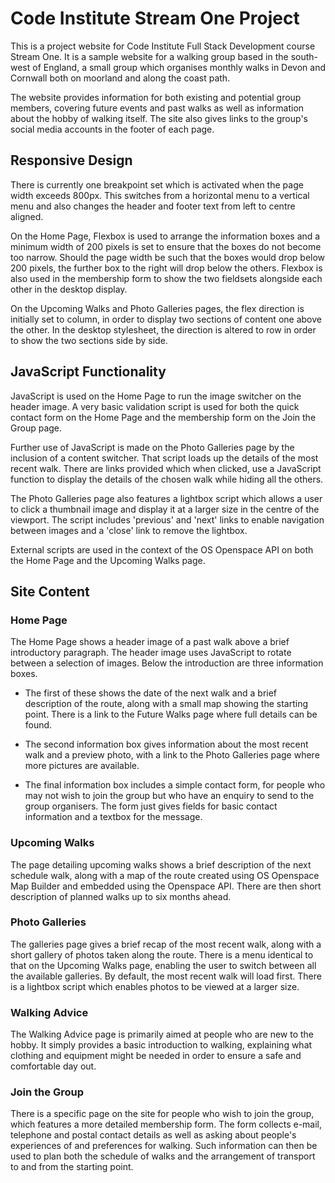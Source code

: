 # Code Institute Stream One Project
 
This is a project website for Code Institute Full Stack Development course Stream One. It is a sample website for a walking group based in the south-west of England, a small group which organises monthly walks in Devon and Cornwall both on moorland and along the coast path. 

The website provides information for both existing and potential group members, covering future events and past walks as well as information about the hobby of walking itself. The site also gives links to the group's social media accounts in the footer of each page.

## Responsive Design

There is currently one breakpoint set which is activated when the page width exceeds 800px. This switches from a horizontal menu to a vertical menu and also changes the header and footer text from left to centre aligned.

On the Home Page, Flexbox is used to arrange the information boxes and a minimum width of 200 pixels is set to ensure that the boxes do not become too narrow. Should the page width be such that the boxes would drop below 200 pixels, the further box to the right will drop below the others. Flexbox is also used in the membership form to show the two fieldsets alongside each other in the desktop display.

On the Upcoming Walks and Photo Galleries pages, the flex direction is initially set to column, in order to display two sections of content one above the other. In the desktop stylesheet, the direction is altered to row in order to show the two sections side by side.

## JavaScript Functionality

JavaScript is used on the Home Page to run the image switcher on the header image. A very basic validation script is used for both the quick contact form on the Home Page and the membership form on the Join the Group page.

Further use of JavaScript is made on the Photo Galleries page by the inclusion of a content switcher. That script loads up the details of the most recent walk. There are links provided which when clicked, use a JavaScript function to display the details of the chosen walk while hiding all the others.

The Photo Galleries page also features a lightbox script which allows a user to click a thumbnail image and display it at a larger size in the centre of the viewport. The script includes 'previous' and 'next' links to enable navigation between images and a 'close' link to remove the lightbox.

External scripts are used in the context of the OS Openspace API on both the Home Page and the Upcoming Walks page.

## Site Content

### Home Page

The Home Page shows a header image of a past walk above a brief introductory paragraph. The header image uses JavaScript to rotate between a selection of images. Below the introduction are three information boxes.

* The first of these shows the date of the next walk and a brief description of the route, along with a small map showing the starting point. There is a link to the Future Walks page where full details can be found.

* The second information box gives information about the most recent walk and a preview photo, with a link to the Photo Galleries page where more pictures are available.

* The final information box includes a simple contact form, for people who may not wish to join the group but who have an enquiry to send to the group organisers. The form just gives fields for basic contact information and a textbox for the message.

### Upcoming Walks

The page detailing upcoming walks shows a brief description of the next schedule walk, along with a map of the route created using OS Openspace Map Builder and embedded using the Openspace API. There are then short description of planned walks up to six months ahead.

### Photo Galleries

The galleries page gives a brief recap of the most recent walk, along with a short gallery of photos taken along the route. There is a menu identical to that on the Upcoming Walks page, enabling the user to switch between all the available galleries. By default, the most recent walk will load first. There is a lightbox script which enables photos to be viewed at a larger size.

### Walking Advice

The Walking Advice page is primarily aimed at people who are new to the hobby. It simply provides a basic introduction to walking, explaining what clothing and equipment might be needed in order to ensure a safe and comfortable day out.

### Join the Group

There is a specific page on the site for people who wish to join the group, which features a more detailed membership form. The form collects e-mail, telephone and postal contact details as well as asking about people's experiences of and preferences for walking. Such information can then be used to plan both the schedule of walks and the arrangement of transport to and from the starting point.